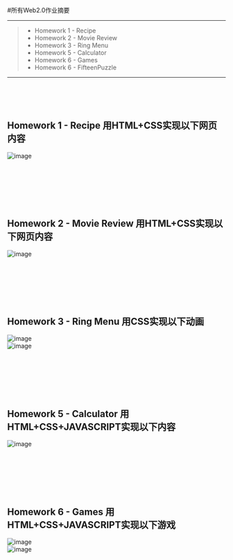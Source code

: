 #所有Web2.0作业摘要

------

> * Homework 1 - Recipe
> * Homework 2 - Movie Review
> * Homework 3 - Ring Menu
> * Homework 5 - Calculator
> * Homework 6 - Games
> * Homework 6 - FifteenPuzzle

------
<br><br><br>
## Homework 1 - Recipe 用HTML+CSS实现以下网页内容<br>
![image](https://github.com/luguanxing/Web-Projects/blob/master/Web2.0-homework/pictures/week01.png?raw=true)<br>
<br><br><br><br><br><br>
## Homework 2 - Movie Review 用HTML+CSS实现以下网页内容<br>
![image](https://github.com/luguanxing/Web-Projects/blob/master/Web2.0-homework/pictures/week02.png?raw=true)<br>
<br><br><br><br><br><br>
## Homework 3 - Ring Menu 用CSS实现以下动画<br>
![image](https://github.com/luguanxing/Web-Projects/blob/master/Web2.0-homework/pictures/week03_1.png?raw=true)<br>
![image](https://github.com/luguanxing/Web-Projects/blob/master/Web2.0-homework/pictures/week03_2.png?raw=true)<br>
<br><br><br><br><br><br>
## Homework 5 - Calculator 用HTML+CSS+JAVASCRIPT实现以下内容<br>
![image](https://github.com/luguanxing/Web-Projects/blob/master/Web2.0-homework/pictures/week05.png?raw=true)<br>
<br><br><br><br><br><br>
## Homework 6 - Games 用HTML+CSS+JAVASCRIPT实现以下游戏<br>
![image](https://github.com/luguanxing/Web-Projects/blob/master/Web2.0-homework/pictures/week06_1.png?raw=true)<br>
![image](https://github.com/luguanxing/Web-Projects/blob/master/Web2.0-homework/pictures/week06_2.png?raw=true)<br>
